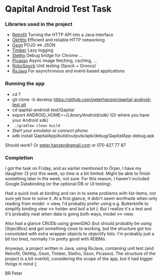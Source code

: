 # Qapital Android Test Task

### Libraries used in the project

* [Retrofit](http://square.github.io/retrofit) Turning the HTTP API into a Java interface
* [OkHttp](http://square.github.io/okhttp) Efficient and reliable HTTP networking
* [Gson](https://github.com/google/gson) POJO <=> JSON
* [Timber](https://github.com/JakeWharton/timber) Lazy logging
* [Stetho](http://facebook.github.io/stetho) Debug bridge for Chrome ...
* [Picasso](http://square.github.io/picasso) Async image fetching, caching, ...
* [RoboSpock](https://github.com/robospock/RoboSpock) Unit testing (Spock + Groovy)
* [RxJava](https://github.com/ReactiveX/RxJava) For asynchronous and event-based applications


### Running the app

* cd ?
* git clone -b develop https://github.com/peterhanzen/qapital-android-test.git
* cd qapital-android-test/Qapital
* export ANDROID_HOME=~/Library/Android/sdk/ (Or where you have your Android sdk)
* ``` ./gradlew clean build```
* _Start your emulator or connect phone_
* adb install QapitalApp/build/outputs/apk/debug/QapitalApp-debug.apk

Should work? Or peter.hanzen@gmail.com or 070 427 77 87

### Completion

I got the task on Friday, and as earlier mentioned to Örjan, I have my daughter (3 yrs) this week, so time is
a bit limited. Might be able to finish something later in the week, not sure. For this reason, I haven't
included Google Databinding (or the optional DB or UI testing).

Had a quick look at binding and ran in to some problems with list-items, not sure yet how to solve it.
At a first glance, it didn't seem worthwile when only reading from model -> view, I'd probably prefer
using e.g. Butterknife to simplify binding view <-> holder and boil a bit (: But I realize it's a test
and it's probably neat when data is going both ways, model <-> view.

Also had a glance CRUDb using greenDAO (but should probably be using ObjectBox) and got something close
to working, but the structure got too convoluted with extra wrapper objects to objectify lists.
I'm probably just a bit too tired, normally I'm pretty good with RDBMs.

Anyways, a project written in Java, using RxJava, containing unit test (and Retrofit, OkHttp, Gson, 
Timber, Stetho, Gson, Picasso). The structure of the project is a bit overkill, considering the scope
of the app, but it had bigger things in mind (;

BR
Peter